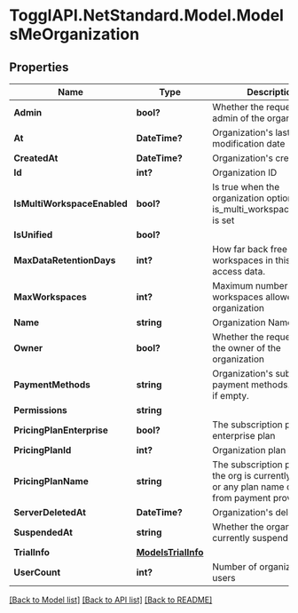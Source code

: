 # TogglAPI.NetStandard.Model.ModelsMeOrganization
## Properties

Name | Type | Description | Notes
------------ | ------------- | ------------- | -------------
**Admin** | **bool?** | Whether the requester is an admin of the organization | [optional] 
**At** | **DateTime?** | Organization&#39;s last modification date | [optional] 
**CreatedAt** | **DateTime?** | Organization&#39;s creation date | [optional] 
**Id** | **int?** | Organization ID | [optional] 
**IsMultiWorkspaceEnabled** | **bool?** | Is true when the organization option is_multi_workspace_enabled is set | [optional] 
**IsUnified** | **bool?** |  | [optional] 
**MaxDataRetentionDays** | **int?** | How far back free workspaces in this org can access data. | [optional] 
**MaxWorkspaces** | **int?** | Maximum number of workspaces allowed for the organization | [optional] 
**Name** | **string** | Organization Name | [optional] 
**Owner** | **bool?** | Whether the requester is a the owner of the organization | [optional] 
**PaymentMethods** | **string** | Organization&#39;s subscription payment methods. Omitted if empty. | [optional] 
**Permissions** | **string** |  | [optional] 
**PricingPlanEnterprise** | **bool?** | The subscription plan is an enterprise plan | [optional] 
**PricingPlanId** | **int?** | Organization plan ID | [optional] 
**PricingPlanName** | **string** | The subscription plan name the org is currently on. Free or any plan name coming from payment provider | [optional] 
**ServerDeletedAt** | **DateTime?** | Organization&#39;s delete date | [optional] 
**SuspendedAt** | **string** | Whether the organization is currently suspended | [optional] 
**TrialInfo** | [**ModelsTrialInfo**](ModelsTrialInfo.md) |  | [optional] 
**UserCount** | **int?** | Number of organization users | [optional] 

[[Back to Model list]](../README.md#documentation-for-models) [[Back to API list]](../README.md#documentation-for-api-endpoints) [[Back to README]](../README.md)

